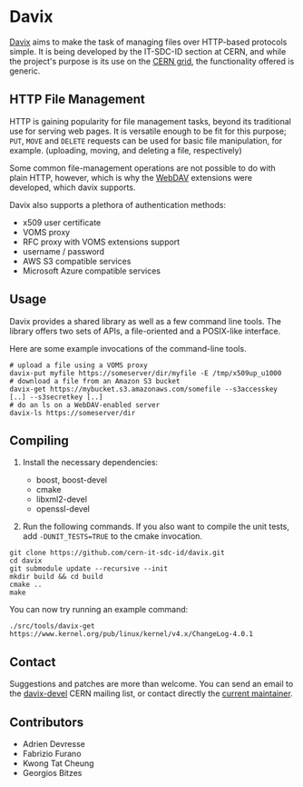 # Davix
[Davix](http://dmc.web.cern.ch/projects/davix/home) aims to make the task of managing files over HTTP-based protocols simple. It is being developed by the IT-SDC-ID section at CERN, and while the project's purpose is its use on the [CERN grid](http://wlcg.web.cern.ch/), the functionality offered is generic.

## HTTP File Management
HTTP is gaining popularity for file management tasks, beyond its traditional use for serving web pages. It is versatile enough to be fit for this purpose; `PUT`, `MOVE` and `DELETE` requests can be used for basic file manipulation, for example. (uploading, moving, and deleting a file, respectively)

Some common file-management operations are not possible to do with plain HTTP, however, which is why the [WebDAV](https://en.wikipedia.org/wiki/WebDAV) extensions were developed, which davix supports.

Davix also supports a plethora of authentication methods:
* x509 user certificate
* VOMS proxy
* RFC proxy with VOMS extensions support
* username / password
* AWS S3 compatible services
* Microsoft Azure compatible services

## Usage
Davix provides a shared library as well as a few command line tools. The library offers two sets of APIs, a file-oriented and a POSIX-like interface.

Here are some example invocations of the command-line tools.

```
# upload a file using a VOMS proxy
davix-put myfile https://someserver/dir/myfile -E /tmp/x509up_u1000
# download a file from an Amazon S3 bucket
davix-get https://mybucket.s3.amazonaws.com/somefile --s3accesskey [..] --s3secretkey [..]
# do an ls on a WebDAV-enabled server
davix-ls https://someserver/dir
```

## Compiling
1. Install the necessary dependencies:
   * boost, boost-devel
   * cmake
   * libxml2-devel
   * openssl-devel

2. Run the following commands. If you also want to compile the unit tests, add `-DUNIT_TESTS=TRUE` to the cmake invocation.
```
git clone https://github.com/cern-it-sdc-id/davix.git
cd davix
git submodule update --recursive --init
mkdir build && cd build
cmake ..
make
```

You can now try running an example command:
```
./src/tools/davix-get https://www.kernel.org/pub/linux/kernel/v4.x/ChangeLog-4.0.1
```

## Contact
Suggestions and patches are more than welcome. You can send an email to the [davix-devel](mailto:davix-devel@cern.ch) CERN mailing list, or contact directly the [current maintainer](mailto:georgios.bitzes@cern.ch).

## Contributors
* Adrien Devresse
* Fabrizio Furano
* Kwong Tat Cheung
* Georgios Bitzes
